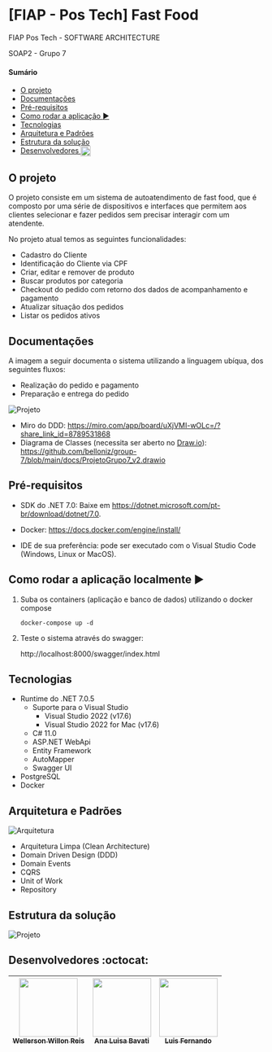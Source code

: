 # [FIAP - Pos Tech] Fast Food

FIAP Pos Tech - SOFTWARE ARCHITECTURE

SOAP2 - Grupo 7

#### Sumário
   * [O projeto](#o-projeto)
   * [Documentações](#documentações)
   * [Pré-requisitos](#pré-requisitos)
   * [Como rodar a aplicação <g-emoji class="g-emoji" alias="arrow_forward" fallback-src="https://github.githubassets.com/images/icons/emoji/unicode/25b6.png">▶️</g-emoji>](#como-rodar-a-aplicação-️)
   * [Tecnologias](#tecnologias)
   * [Arquitetura e Padrões](#arquitetura-e-padrões)
   * [Estrutura da solução](#estrutura-da-solução)
   * [Desenvolvedores <img class="emoji" title=":octocat:" alt=":octocat:" src="https://github.githubassets.com/images/icons/emoji/octocat.png" height="20" width="20" align="absmiddle">](#desenvolvedores-octocat)

## O projeto

O projeto consiste em um sistema de autoatendimento de fast food, que é composto por uma série de dispositivos e interfaces que permitem aos clientes selecionar e fazer pedidos sem precisar interagir com um atendente. 

No projeto atual temos as seguintes funcionalidades:
- Cadastro do Cliente
- Identificação do Cliente via CPF
- Criar, editar e remover de produto
- Buscar produtos por categoria
- Checkout do pedido com retorno dos dados de acompanhamento e pagamento
- Atualizar situação dos pedidos
- Listar os pedidos ativos

## Documentações

A imagem a seguir documenta o sistema utilizando a linguagem ubíqua, dos seguintes fluxos:
- Realização do pedido e pagamento
- Preparação e entrega do pedido

![Projeto](./docs/DDD.png)


- Miro do DDD: https://miro.com/app/board/uXjVMI-wOLc=/?share_link_id=8789531868
- Diagrama de Classes (necessita ser aberto no [Draw.io](https://www.drawio.com/)): https://github.com/belloniz/group-7/blob/main/docs/ProjetoGrupo7_v2.drawio

## Pré-requisitos

- SDK do .NET 7.0: Baixe em https://dotnet.microsoft.com/pt-br/download/dotnet/7.0.
- Docker: https://docs.docker.com/engine/install/

- IDE de sua preferência: pode ser executado com o Visual Studio Code (Windows, Linux or MacOS).


## Como rodar a aplicação localmente ▶️

1. Suba os containers (aplicação e banco de dados) utilizando o docker compose

   `docker-compose up -d`

2. Teste o sistema através do swagger:

   http://localhost:8000/swagger/index.html

## Tecnologias

- Runtime do .NET 7.0.5
    - Suporte para o Visual Studio
        - Visual Studio 2022 (v17.6)
        - Visual Studio 2022 for Mac (v17.6)
    - C# 11.0
    - ASP.NET WebApi
    - Entity Framework
    - AutoMapper
    - Swagger UI
- PostgreSQL 
- Docker

## Arquitetura e Padrões

![Arquitetura](./docs/CleanArchitecture.png)

- Arquitetura Limpa (Clean Architecture)
- Domain Driven Design (DDD)
- Domain Events
- CQRS
- Unit of Work
- Repository

## Estrutura da solução

![Projeto](./docs/Projeto.png) 


## Desenvolvedores :octocat:

| [<img src="https://avatars.githubusercontent.com/u/62022498?v=4" width=115><br><sub>Wellerson Willon Reis</sub>](https://github.com/brwillon) | [<img src="https://avatars.githubusercontent.com/u/15663232?v=4" width=115><br><sub>Ana Luisa Bavati</sub>](https://github.com/analuisabavati) |  [<img src="https://avatars.githubusercontent.com/u/67171626?v=4" width=115><br><sub>Luis Fernando</sub>](https://github.com/luisfernandodass) |
| :---: | :---: | :---:
